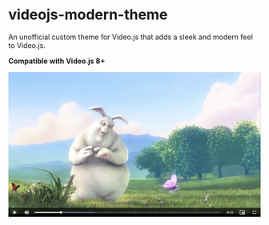 # videojs-modern-theme
An unofficial custom theme for Video.js that adds a sleek and modern feel to Video.js.

**Compatible with Video.js 8+**

![image](https://raw.githubusercontent.com/A-Star100/videojs-modern-theme/refs/heads/main/data/example.png)
